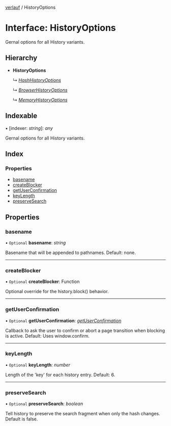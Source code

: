 [verlauf](../README.md) / HistoryOptions

# Interface: HistoryOptions

Gernal options for all History variants.

## Hierarchy

* **HistoryOptions**

  ↳ [*HashHistoryOptions*](hashhistoryoptions.md)

  ↳ [*BrowserHistoryOptions*](browserhistoryoptions.md)

  ↳ [*MemoryHistoryOptions*](memoryhistoryoptions.md)

## Indexable

▪ [indexer: *string*]: *any*

Gernal options for all History variants.

## Index

### Properties

* [basename](historyoptions.md#basename)
* [createBlocker](historyoptions.md#createblocker)
* [getUserConfirmation](historyoptions.md#getuserconfirmation)
* [keyLength](historyoptions.md#keylength)
* [preserveSearch](historyoptions.md#preservesearch)

## Properties

### basename

• `Optional` **basename**: *string*

Basename that will be appended to pathnames. Default: none.

___

### createBlocker

• `Optional` **createBlocker**: Function

Optional override for the history.block() behavior.

___

### getUserConfirmation

• `Optional` **getUserConfirmation**: [*getUserConfirmation*](../README.md#getuserconfirmation)

Callback to ask the user to confirm or abort a page transition when blocking is active.
Default: Uses window.confirm.

___

### keyLength

• `Optional` **keyLength**: *number*

Length of the 'key' for each history entry. Default: 6.

___

### preserveSearch

• `Optional` **preserveSearch**: *boolean*

Tell history to preserve the search fragment when only the hash changes.
Default is false.
